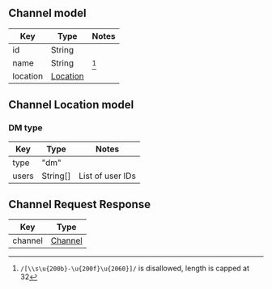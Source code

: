 
## Channel model

| Key      | Type                                | Notes |
| -        | -                                   | -     |
| id       | String                              |       |
| name     | String                              | [^1]  |
| location | [Location](#channel-location-model) |       |

[^1]: `/[\\s\u{200b}-\u{200f}\u{2060}]/` is disallowed,
length is capped at 32

## Channel Location model

### DM type

| Key   | Type     | Notes            |
| -     | -        | -                |
| type  | "dm"     |                  |
| users | String[] | List of user IDs |

## Channel Request Response

| Key     | Type                      |
| -       | -                         |
| channel | [Channel](#channel-model) |
